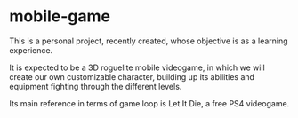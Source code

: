# mobile-game

This is a personal project, recently created, whose objective is as a learning experience.

It is expected to be a 3D roguelite mobile videogame, in which we will create our own customizable character, building up its abilities and equipment
fighting through the different levels.

Its main reference in terms of game loop is Let It Die, a free PS4 videogame.
